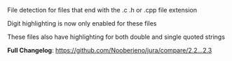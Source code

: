 File detection for files that end with the .c .h or .cpp file extension

Digit highlighting is now only enabled for these files

These files also have highlighting for both double and single quoted strings

**Full Changelog**: https://github.com/Nooberieno/jura/compare/2.2...2.3